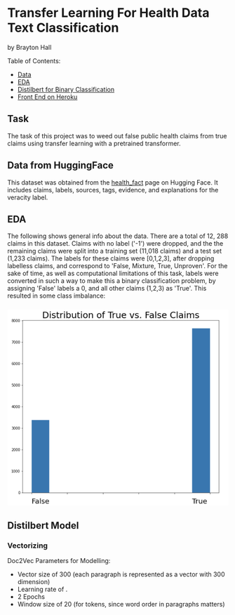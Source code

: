 # Transfer Learning For Health Data Text Classification
by Brayton Hall

Table of Contents:

- [Data](#data)
- [EDA](#eda)
- [Distilbert for Binary Classification](#model)
- [Front End on Heroku](#results)

## Task
The task of this project was to weed out false public health claims from true claims using transfer learning with a pretrained transformer.

## Data from HuggingFace <a name='data'></a>
This dataset was obtained from the [health_fact](https://huggingface.co/datasets/health_fact) page on Hugging Face.
It includes claims, labels, sources, tags, evidence, and explanations for the veracity label. 
## EDA <a name='eda'></a>
The following shows general info about the data. 
There are a total of 12, 288 claims in this dataset. Claims with no label ('-1') were dropped, and the the remaining claims were split into a training 
set (11,018 claims) and a test set (1,233 claims). The labels for these claims were [0,1,2,3], after dropping labelless claims, and correspond to 
'False, Mixture, True, Unproven'. For the sake of time, as well as computational limitations of this task, labels were converted in such a way to make this a 
binary classification problem, by assigning 'False' labels a 0, and all other claims (1,2,3) as 'True'. This resulted in some class imbalance:
### ![imbalance](imbalance.png)



## Distilbert Model <a name='model'></a>


### Vectorizing 
Doc2Vec Parameters for Modelling:
- Vector size of 300 (each paragraph is represented as a vector with 300 dimension)
- Learning rate of .
- 2 Epochs
- Window size of 20 (for tokens, since word order in paragraphs matters) 



